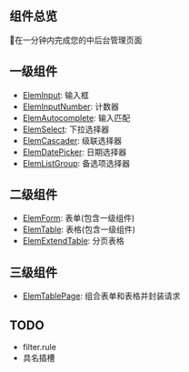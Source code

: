 ## 组件总览

🚀在一分钟内完成您的中后台管理页面

## 一级组件
- [ElemInput](https://orekish.gitee.io/onemin-table/elem-input/): 输入框
- [ElemInputNumber](https://orekish.gitee.io/onemin-table/elem-input-number/): 计数器
- [ElemAutocomplete](https://orekish.gitee.io/onemin-table/elem-autocomplete/): 输入匹配
- [ElemSelect](https://orekish.gitee.io/onemin-table/elem-select/): 下拉选择器
- [ElemCascader](https://orekish.gitee.io/onemin-table/elem-cascader/): 级联选择器
- [ElemDatePicker](https://orekish.gitee.io/onemin-table/elem-date-picker/): 日期选择器
- [ElemListGroup](https://orekish.gitee.io/onemin-table/elem-list-group/): 备选项选择器

## 二级组件

- [ElemForm](https://orekish.gitee.io/onemin-table/elem-form/): 表单(包含一级组件)
- [ElemTable](https://orekish.gitee.io/onemin-table/elem-table/): 表格(包含一级组件)
- [ElemExtendTable](https://orekish.gitee.io/onemin-table/elem-extend-table/): 分页表格

## 三级组件
- [ElemTablePage](https://orekish.gitee.io/onemin-table/elem-table-page/): 组合表单和表格并封装请求

## TODO

- filter.rule
- 具名插槽